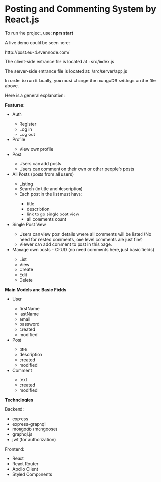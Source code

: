 <h1>Posting and Commenting System by React.js</h1>
<p>To run the project, use: <strong>npm start</strong></p>
<p>A live demo could be seen here:</p> <a href="http://post.eu-4.evennode.com/">http://post.eu-4.evennode.com/</a>
<p>The client-side entrance file is located at : src/index.js</p>
<p>The server-side entrance file is located at: /src/server/app.js</p>
<p>In order to run it locally, you must change the mongoDB settings on the file above.</p>
<p>Here is a general explanation:</p>
<p><strong>Features:</strong></p>
<ul>
<li>Auth</li>
<ul>
<li>Register</li>
<li>Log in</li>
<li>Log out</li>
</ul>
<li>Profile</li>
<ul>
<li>View own profile</li>
</ul>
<li>Post</li>
<ul>
<li>Users can add posts</li>
<li>Users can comment on their own or other people's posts</li>
</ul>
<li>All Posts (posts from all users)</li>
<ul>
<li>Listing</li>
<li>Search (in title and description)</li>
<li>Each post in the list must have:</li>
<ul>
<li>title</li>
<li>description</li>
<li>link to go single post view</li>
<li>all comments count</li>
</ul>
</ul>
<li>Single Post View</li>
<ul>
<li>Users can view post details where all comments will be listed (No need for nested comments, one level comments are just fine)</li>
<li>Viewer can add comment to post in this page.</li>
</ul>
<li>Manage own posts - CRUD (no need comments here, just basic fields)</li>
<ul>
<li>List</li>
<li>View</li>
<li>Create</li>
<li>Edit</li>
<li>Delete</li>
</ul>
</ul>
<p><strong>Main Models and Basic Fields</strong></p>
<ul>
<li>User</li>
<ul>
<li>firstName</li>
<li>lastName</li>
<li>email</li>
<li>password</li>
<li>created</li>
<li>modified</li>
</ul>
<li>Post</li>
<ul>
<li>title</li>
<li>description</li>
<li>created</li>
<li>modified</li>
</ul>
<li>Comment</li>
<ul>
<li>text</li>
<li>created</li>
<li>modified</li>
</ul>
</ul>
<p><strong>Technologies</strong></p>
<p>Backend:</p>
<ul>
<li>express</li>
<li>express-graphql</li>
<li>mongodb (mongoose)</li>
<li>graphql.js</li>
<li>jwt (for authorization)</li>
</ul>
<p>Frontend:</p>
<ul>
<li>React</li>
<li>React Router</li>
<li>Apollo Client</li>
<li>Styled Components</li>
</ul>
<p>&nbsp;</p>
